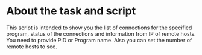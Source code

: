 # About the task and script #
This script is intended to show you the list of connections for the specified program, status of the connections and information from IP of remote hosts.
You need to provide PID or Program name. Also you can set the number of remote hosts to see.

